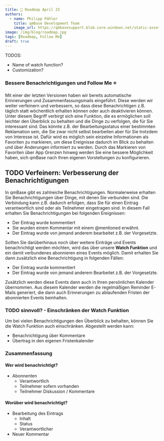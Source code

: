```yaml
---
title: 🐇 Roadmap April 23
authors:
  - name: Philipp Pähler
    title: qmBase Development Team
    image_url: https://qmbasesupport.blob.core.windows.net/static-assets/img/persons/paehler_round.png
image: /img/blog/roadmap.jpg
tags: [Roadmap, Follow Me]
draft: true
---
```


TODOS:

- Name of watch function?
- Customization?

### Bessere Benachrichtigungen und Follow Me ⭐​

Mit einer der letzten Versionen haben wir bereits automatische Erinnerungen und Zusammenfassungsmails eingeführt.
Diese werden wir weiter verfeinern und verbessern, so dass diese Benachrichtigen z.B. täglich statt wöchentlich erhalten können oder auch deaktivieren können.
Unter diesem Begriff verbirgt sich eine Funktion, die es ermöglichen soll leichter den Überblick zu behalten und die Dinge zu verfolgen, die für Sie interessant sind.
Das könnte z.B. der Bearbeitungsstatus einer bestimmten Reklamation sein, die Sie zwar nicht selbst bearbeiten aber für Sie trotzdem von Interesse ist.
Dafür wird es möglich sein einzelne Informationen als Favoriten zu markieren, um diese Ereignisse dadurch im Blick zu behalten und über Änderungen informiert zu werden.
Durch das Markieren von Favoriten über App Grenzen hinweg werden Sie eine bessere Möglichkeit haben, sich qmBase nach Ihren eigenen Vorstellungen zu konfigurieren.

## TODO Verfeinern: Verbesserung der Benachrichtigungen

In qmBase gibt es zahlreiche Benachrichtigungen. Normalerweise erhalten Sie Benachrichtigungen über Dinge, mit denen Sie verbunden sind.
Die Verbindung kann z.B. dadurch erfolgen, dass Sie für einen Eintrag verantwortlich sind oder als Teilnehmer eingetragen sind.
In diesem Fall erhalten Sie Benachrichtigungen bei folgenden Ereignissen:

- Der Eintrag wurde kommentiert
- Sie wurden einem Kommentar mit einem @mentioned erwähnt.
- Der Eintrag wurde von jemand anderem bearbeitet z.B. der Vorgesetzte.

Sollten Sie darüberhinaus noch über weitere Einträge und Events benachrichtigt werden möchten, wird das über unsere **Watch Funktion** und ein damit verbundenes abonnieren eines Events möglich.
Damit erhalten Sie dann zusätzlich eine Benachrichtigung in folgenden Fällen:

- Der Eintrag wurde kommentiert
- Der Eintrag wurde von jemand anderem Bearbeitet z.B. der Vorgesetzte.

Zusätzlich werden diese Events dann auch in Ihren persönlichen Kalender übernommen.
Aus diesem Kalender werden die regelmäßigen Reminder E-Mails generiert, die dann auch Erinnerungen zu ablaufenden Fristen der abonnierten Events beinhalten.

### TODO sinnvoll? - Einschränken der Watch Funktion

Um bei vielen Benachrichtigungen den Überblick zu behalten, können Sie die Watch Funktion auch einschränken.
Abgestellt werden kann:

- Benachrichtigung über Kommentare
- Übertrag in den eigenen Fristenkalender

### Zusammenfassung

#### Wer wird benachrichtigt?

- Abonnenten
  - Verantwortlich
  - Teilnehmer sofern vorhanden
  - Teilnehmer Diskussion / Kommentare

#### Worüber wird benachrichtigt?

- Bearbeitung des Eintrags
  - Inhalt
  - Status
  - Verantwortlicher
- Neuer Kommentar
